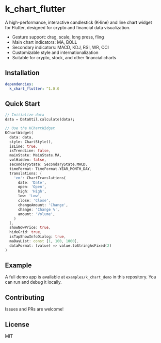 # k_chart_flutter

A high-performance, interactive candlestick (K-line) and line chart widget for Flutter, designed for crypto and financial data visualization.

- Gesture support: drag, scale, long press, fling
- Main chart indicators: MA, BOLL
- Secondary indicators: MACD, KDJ, RSI, WR, CCI
- Customizable style and internationalization
- Suitable for crypto, stock, and other financial charts

## Installation

```yaml
dependencies:
  k_chart_flutter: ^1.0.0
```

## Quick Start

```dart
// Initialize data
data = DataUtil.calculate(data);

// Use the KChartWidget
KChartWidget(
  data: data,
  style: ChartStyle(),
  isLine: true,
  isTrendLine: false,
  mainState: MainState.MA,
  volHidden: false,
  secondaryState: SecondaryState.MACD,
  timeFormat: TimeFormat.YEAR_MONTH_DAY,
  translations: {
    'en': ChartTranslations(
      date: 'Date',
      open: 'Open',
      high: 'High',
      low: 'Low',
      close: 'Close',
      changeAmount: 'Change',
      change: 'Change %',
      amount: 'Volume',
    )
  },
  showNowPrice: true,
  hideGrid: true,
  isTapShowInfoDialog: true,
  maDayList: const [1, 100, 1000],
  dataFormat: (value) => value.toStringAsFixed(2)
)
```

## Example

A full demo app is available at `examples/k_chart_demo` in this repository. You can run and debug it locally.

## Contributing

Issues and PRs are welcome!

## License

MIT
